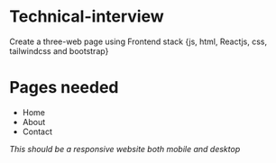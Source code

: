 # Technical-interview
Create a three-web page using Frontend stack {js, html, Reactjs, css, tailwindcss and bootstrap} 

# Pages needed
- Home
- About 
- Contact

*This should be a responsive website both mobile and desktop*

